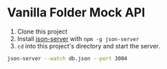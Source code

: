 # Vanilla Folder Mock API

1. Clone this project
1. Install [json-server](https://github.com/typicode/json-server) with `npm -g json-server`
1. `cd` into this project's directory and start the server.

```zsh
json-server --watch db.json --port 3004
```
